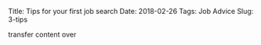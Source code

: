 Title: Tips for your first job search 
Date: 2018-02-26
Tags: Job Advice 
Slug: 3-tips

transfer content over